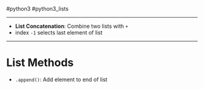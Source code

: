 #python3 #python3_lists
___
- **List Concatenation**: Combine two lists with `+`
- index `-1` selects last element of list
___
# List Methods
- `.append()`: Add element to end of list